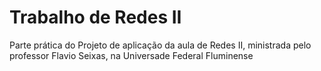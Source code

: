 # Trabalho de Redes II
Parte prática do Projeto de aplicação da aula de Redes II, ministrada pelo professor Flavio Seixas, na Universade Federal Fluminense


